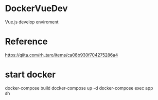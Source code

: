 # DockerVueDev
Vue.js develop enviroment

# Reference
https://qiita.com/rh_taro/items/ca08b930f704275286a4


# start  docker
docker-compose build
docker-compose up -d
docker-compose exec  app sh


#  
